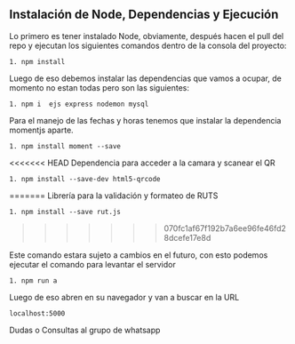 
## Instalación de Node, Dependencias y Ejecución

Lo primero es tener instalado Node, obviamente, después hacen el pull del repo y ejecutan los siguientes comandos dentro de la consola del proyecto:

    1. npm install 


Luego de eso debemos instalar las dependencias que vamos a ocupar, de momento no estan todas pero son las siguientes: 

    1. npm i  ejs express nodemon mysql

Para el manejo de las fechas y horas tenemos que instalar la dependencia momentjs aparte.

    1. npm install moment --save

<<<<<<< HEAD
Dependencia para acceder a la camara y scanear el QR

    1. npm install --save-dev html5-qrcode
=======
Librería para la validación y formateo de RUTS

    1. npm install --save rut.js
>>>>>>> 070fc1af67f192b7a6ee96fe46fd28dcefe17e8d

Este comando estara sujeto a cambios en el futuro, con esto podemos ejecutar el comando para levantar el servidor

    1. npm run a

Luego de eso abren en su navegador y van a buscar en la URL

    localhost:5000

Dudas o Consultas al grupo de whatsapp 
